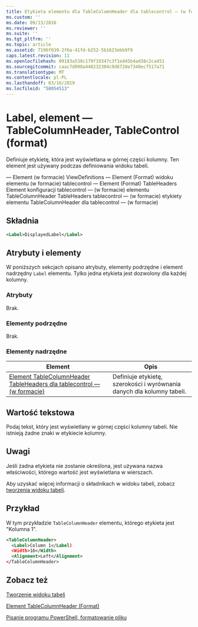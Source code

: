 ```yaml
---
title: Etykieta elementu dla TableColumnHeader dla tablecontrol — (w formacie) | Dokumentacja firmy Microsoft
ms.custom: ''
ms.date: 09/13/2016
ms.reviewer: ''
ms.suite: ''
ms.tgt_pltfrm: ''
ms.topic: article
ms.assetid: 7196f039-2f6a-41fd-b252-5b1623ebb9f9
caps.latest.revision: 11
ms.openlocfilehash: 09183a538c179f19347c3f1ed45b4ad38c2ca451
ms.sourcegitcommit: caac7d098a448232304c9d6728e7340ec7517a71
ms.translationtype: MT
ms.contentlocale: pl-PL
ms.lasthandoff: 03/16/2019
ms.locfileid: "58054513"
---
```

# <a name="label-element-for-tablecolumnheader-for-tablecontrol-format"></a>Label, element — TableColumnHeader, TableControl (format)

Definiuje etykietę, która jest wyświetlana w górnej części kolumny. Ten element jest używany podczas definiowania widoku tabeli.

— Element (w formacie) ViewDefinitions — Element (Format) widoku elementu (w formacie) tablecontrol — Element (Format) TableHeaders Element konfiguracji tablecontrol — (w formacie) elementu TableColumnHeader TableHeaders tablecontrol — (w formacie) etykiety elementu TableColumnHeader dla tablecontrol — (w formacie)

## <a name="syntax"></a>Składnia

```xml
<Label>DisplayedLabel</Label>

```

## <a name="attributes-and-elements"></a>Atrybuty i elementy

W poniższych sekcjach opisano atrybuty, elementy podrzędne i element nadrzędny `Label` elementu. Tylko jedna etykieta jest dozwolony dla każdej kolumny.

### <a name="attributes"></a>Atrybuty

Brak.

### <a name="child-elements"></a>Elementy podrzędne

Brak.

### <a name="parent-elements"></a>Elementy nadrzędne

|Element|Opis|
|-------------|-----------------|
|[Element TableColumnHeader TableHeaders dla tablecontrol — (w formacie)](./tablecolumnheader-element-format.md)|Definiuje etykietę, szerokości i wyrównania danych dla kolumny tabeli.|

## <a name="text-value"></a>Wartość tekstowa

Podaj tekst, który jest wyświetlany w górnej części kolumny tabeli. Nie istnieją żadne znaki w etykiecie kolumny.

## <a name="remarks"></a>Uwagi

Jeśli żadna etykieta nie zostanie określona, jest używana nazwa właściwości, którego wartość jest wyświetlana w wierszach.

Aby uzyskać więcej informacji o składnikach w widoku tabeli, zobacz [tworzenia widoku tabeli](./creating-a-table-view.md).

## <a name="example"></a>Przykład

W tym przykładzie `TableColumnHeader` elementu, którego etykieta jest "Kolumna 1".

```xml
<TableColumnHeader>
  <Label>Column 1</Label)
  <Width>16</Width>
  <Alignment>Left</Alignment>
</TableColumnHeader>
```

## <a name="see-also"></a>Zobacz też

[Tworzenie widoku tabeli](./creating-a-table-view.md)

[Element TableColumnHeader (Format)](./tablecolumnheader-element-format.md)

[Pisanie programu PowerShell, formatowanie pliku](./writing-a-powershell-formatting-file.md)
